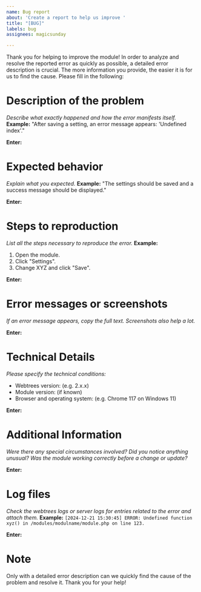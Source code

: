 ```yaml
---
name: Bug report
about: 'Create a report to help us improve '
title: "[BUG]"
labels: bug
assignees: magicsunday

---
```


Thank you for helping to improve the module! In order to analyze and resolve the reported error as quickly as possible, a detailed error description is crucial. The more information you provide, the easier it is for us to find the cause. Please fill in the following:

# Description of the problem
_Describe what exactly happened and how the error manifests itself._
**Example:** "After saving a setting, an error message appears: 'Undefined index'."

**Enter:**


# Expected behavior
_Explain what you expected._
**Example:** "The settings should be saved and a success message should be displayed."

**Enter:**


# Steps to reproduction
_List all the steps necessary to reproduce the error._
**Example:**
1. Open the module.
2. Click "Settings".
3. Change XYZ and click "Save".

**Enter:**


# Error messages or screenshots
_If an error message appears, copy the full text. Screenshots also help a lot._

**Enter:**


# Technical Details
_Please specify the technical conditions:_
* Webtrees version: (e.g. 2.x.x)
* Module version: (if known)
* Browser and operating system: (e.g. Chrome 117 on Windows 11)

**Enter:**


# Additional Information
_Were there any special circumstances involved? Did you notice anything unusual? Was the module working correctly before a change or update?_

**Enter:**


# Log files
_Check the webtrees logs or server logs for entries related to the error and attach them._
**Example:** `[2024-12-21 15:30:45] ERROR: Undefined function xyz() in /modules/modulname/module.php on line 123.`

**Enter:**


# Note
Only with a detailed error description can we quickly find the cause of the problem and resolve it. Thank you for your help!
